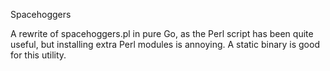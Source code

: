 Spacehoggers

A rewrite of spacehoggers.pl in pure Go, as the Perl script has been quite useful, but installing extra Perl modules is annoying.
A static binary is good for this utility.
